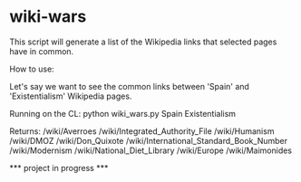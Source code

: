 # wiki-wars

This script will generate a list of the Wikipedia links that selected pages have in common.

How to use:

Let's say we want to see the common links between 'Spain' and 'Existentialism' Wikipedia pages.

Running on the CL: python wiki_wars.py Spain Existentialism

Returns:
/wiki/Averroes
/wiki/Integrated_Authority_File
/wiki/Humanism
/wiki/DMOZ
/wiki/Don_Quixote
/wiki/International_Standard_Book_Number
/wiki/Modernism
/wiki/National_Diet_Library
/wiki/Europe
/wiki/Maimonides

*** project in progress ***
